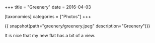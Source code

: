 +++
title = "Greenery"
date = 2016-04-03

[taxonomies]
categories = ["Photos"]
+++

{{ snapshot(path="greenery/greenery.jpeg" description="Greenery")}}

It is nice that my new flat has a bit of a view.
